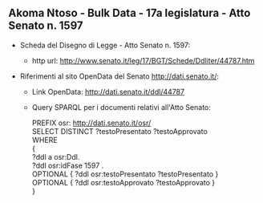 ## Akoma Ntoso - Bulk Data - 17a legislatura - Atto Senato n. 1597 ##

* Scheda del Disegno di Legge - Atto Senato n. 1597:
	* http url: http://www.senato.it/leg/17/BGT/Schede/Ddliter/44787.htm

* Riferimenti al sito OpenData del Senato http://dati.senato.it/:
	* Link OpenData: http://dati.senato.it/ddl/44787
	* Query SPARQL per i documenti relativi all'Atto Senato:

        PREFIX osr: <http://dati.senato.it/osr/>  
		SELECT DISTINCT ?testoPresentato ?testoApprovato  
		WHERE  
		{  
		    ?ddl a osr:Ddl.  
		    ?ddl osr:idFase 1597 .  
		    OPTIONAL { ?ddl osr:testoPresentato ?testoPresentato }  
		    OPTIONAL { ?ddl osr:testoApprovato ?testoApprovato }  
		}
		